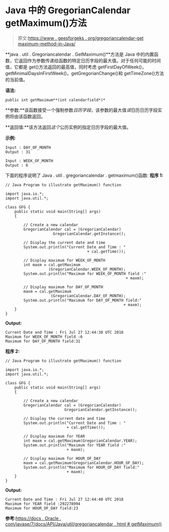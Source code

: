 # Java 中的 GregorianCalendar getMaximum()方法

> 原文:[https://www . geesforgeks . org/gregoriancalendar-get maximum-method-in-Java/](https://www.geeksforgeeks.org/gregoriancalendar-getmaximum-method-in-java/)

**java . util . Gregoriancalendar . GetMaximum()**方法是 Java 中的内置函数，它返回作为参数传递给函数的特定日历字段的最大值。对于任何可能的时间值，它都是 get()方法返回的最高值，同时考虑 getFirstDayOfWeek()，getMinimalDaysInFirstWeek()，getGregorianChange()和 getTimeZone()方法的当前值。

**语法:**

```
public int getMaximum**(int calendarfield*)*
```

**参数:**该函数接受一个强制参数*日历字段*，该参数的最大值*该*日历日历字段实例将由该函数返回。

**返回值:**该方法返回*这个*公历实例的指定日历字段的最大值。

**示例:**

```
Input : DAY_OF_MONTH
Output : 31

Input : WEEK_OF_MONTH
Output : 6

```

下面的程序说明了 Java . util . gregoriancalendar . getmaximum()函数:
**程序 1:**

```
// Java Program to illustrate getMaximum() function

import java.io.*;
import java.util.*;

class GFG {
    public static void main(String[] args)
    {

        // Create a new calendar
        GregorianCalendar cal = (GregorianCalendar)
                     GregorianCalendar.getInstance();

        // Display the current date and time
        System.out.println("Current Date and Time : "
                                    + cal.getTime());

        // Display maximum for WEEK_OF_MONTH
        int maxm = cal.getMaximum
                   (GregorianCalendar.WEEK_OF_MONTH);
        System.out.println("Maximum for WEEK_OF_MONTH field :"
                                                     + maxm);

        // Display maximum for DAY_OF_MONTH
        maxm = cal.getMaximum
                    (GregorianCalendar.DAY_OF_MONTH);
        System.out.println("Maximum for DAY_OF_MONTH field:"
                                                    + maxm);
    }
}
```

**Output:**

```
Current Date and Time : Fri Jul 27 12:44:38 UTC 2018
Maximum for WEEK_OF_MONTH field :6
Maximum for DAY_OF_MONTH field:31

```

**程序 2:**

```
// Java Program to illustrate getMaximum() function

import java.io.*;
import java.util.*;

class GFG {
    public static void main(String[] args)
    {

        // Create a new calendar
        GregorianCalendar cal = (GregorianCalendar)
                          GregorianCalendar.getInstance();

        // Display the current date and time
        System.out.println("Current Date and Time : "
                           + cal.getTime());

        // Display maximum for YEAR
        int maxm = cal.getMaximum(GregorianCalendar.YEAR);
        System.out.println("Maximum for YEAR field :"
                           + maxm);

        // Display maximum for HOUR_OF_DAY
        maxm = cal.getMaximum(GregorianCalendar.HOUR_OF_DAY);
        System.out.println("Maximum for HOUR_OF_DAY field:"
                           + maxm);
    }
}
```

**Output:**

```
Current Date and Time : Fri Jul 27 12:44:40 UTC 2018
Maximum for YEAR field :292278994
Maximum for HOUR_OF_DAY field:23

```

**参考:**[https://docs . Oracle . com/javase/7/docs/API/Java/util/gregoriancalendar . html # getMaximum()](https://docs.oracle.com/javase/7/docs/api/java/util/GregorianCalendar.html#getMaximum(int))